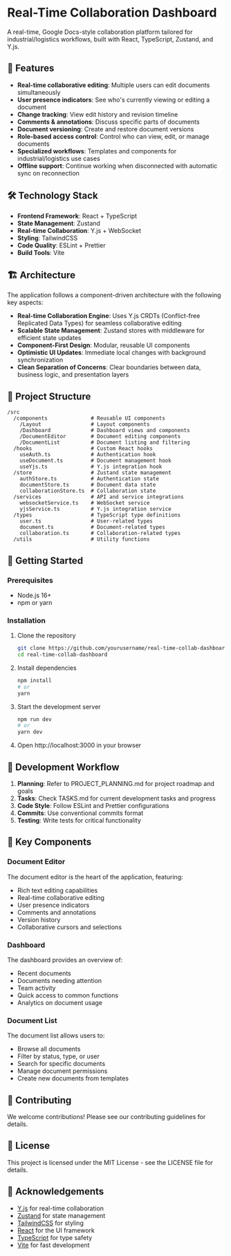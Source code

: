 # Real-Time Collaboration Dashboard

A real-time, Google Docs-style collaboration platform tailored for industrial/logistics workflows, built with React, TypeScript, Zustand, and Y.js.

## 🚀 Features

- **Real-time collaborative editing**: Multiple users can edit documents simultaneously
- **User presence indicators**: See who's currently viewing or editing a document
- **Change tracking**: View edit history and revision timeline
- **Comments & annotations**: Discuss specific parts of documents
- **Document versioning**: Create and restore document versions
- **Role-based access control**: Control who can view, edit, or manage documents
- **Specialized workflows**: Templates and components for industrial/logistics use cases
- **Offline support**: Continue working when disconnected with automatic sync on reconnection

## 🛠️ Technology Stack

- **Frontend Framework**: React + TypeScript
- **State Management**: Zustand
- **Real-time Collaboration**: Y.js + WebSocket
- **Styling**: TailwindCSS
- **Code Quality**: ESLint + Prettier
- **Build Tools**: Vite

## 🏗️ Architecture

The application follows a component-driven architecture with the following key aspects:

- **Real-time Collaboration Engine**: Uses Y.js CRDTs (Conflict-free Replicated Data Types) for seamless collaborative editing
- **Scalable State Management**: Zustand stores with middleware for efficient state updates
- **Component-First Design**: Modular, reusable UI components
- **Optimistic UI Updates**: Immediate local changes with background synchronization
- **Clean Separation of Concerns**: Clear boundaries between data, business logic, and presentation layers

## 📂 Project Structure

```
/src
  /components              # Reusable UI components 
    /Layout                # Layout components
    /Dashboard             # Dashboard views and components
    /DocumentEditor        # Document editing components
    /DocumentList          # Document listing and filtering
  /hooks                   # Custom React hooks
    useAuth.ts             # Authentication hook
    useDocument.ts         # Document management hook
    useYjs.ts              # Y.js integration hook
  /store                   # Zustand state management
    authStore.ts           # Authentication state
    documentStore.ts       # Document data state
    collaborationStore.ts  # Collaboration state
  /services                # API and service integrations
    websocketService.ts    # WebSocket service
    yjsService.ts          # Y.js integration service
  /types                   # TypeScript type definitions
    user.ts                # User-related types
    document.ts            # Document-related types
    collaboration.ts       # Collaboration-related types
  /utils                   # Utility functions
```

## 🚀 Getting Started

### Prerequisites

- Node.js 16+
- npm or yarn

### Installation

1. Clone the repository
   ```bash
   git clone https://github.com/yourusername/real-time-collab-dashboard.git
   cd real-time-collab-dashboard
   ```

2. Install dependencies
   ```bash
   npm install
   # or
   yarn
   ```

3. Start the development server
   ```bash
   npm run dev
   # or
   yarn dev
   ```

4. Open http://localhost:3000 in your browser

## 📝 Development Workflow

1. **Planning**: Refer to PROJECT_PLANNING.md for project roadmap and goals
2. **Tasks**: Check TASKS.md for current development tasks and progress
3. **Code Style**: Follow ESLint and Prettier configurations
4. **Commits**: Use conventional commits format
5. **Testing**: Write tests for critical functionality

## 🧩 Key Components

### Document Editor

The document editor is the heart of the application, featuring:

- Rich text editing capabilities
- Real-time collaborative editing
- User presence indicators
- Comments and annotations
- Version history
- Collaborative cursors and selections

### Dashboard

The dashboard provides an overview of:

- Recent documents
- Documents needing attention
- Team activity
- Quick access to common functions
- Analytics on document usage

### Document List

The document list allows users to:

- Browse all documents
- Filter by status, type, or user
- Search for specific documents
- Manage document permissions
- Create new documents from templates

## 🤝 Contributing

We welcome contributions! Please see our contributing guidelines for details.

## 📜 License

This project is licensed under the MIT License - see the LICENSE file for details.

## 🙏 Acknowledgements

- [Y.js](https://github.com/yjs/yjs) for real-time collaboration
- [Zustand](https://github.com/pmndrs/zustand) for state management
- [TailwindCSS](https://tailwindcss.com/) for styling
- [React](https://reactjs.org/) for the UI framework
- [TypeScript](https://www.typescriptlang.org/) for type safety
- [Vite](https://vitejs.dev/) for fast development
